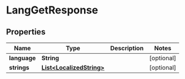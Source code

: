 
# LangGetResponse

## Properties
Name | Type | Description | Notes
------------ | ------------- | ------------- | -------------
**language** | **String** |  |  [optional]
**strings** | [**List&lt;LocalizedString&gt;**](LocalizedString.md) |  |  [optional]



